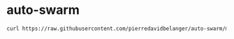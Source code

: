 # auto-swarm

```sh
curl https://raw.githubusercontent.com/pierredavidbelanger/auto-swarm/master/cloud-init.sh | sh
```
